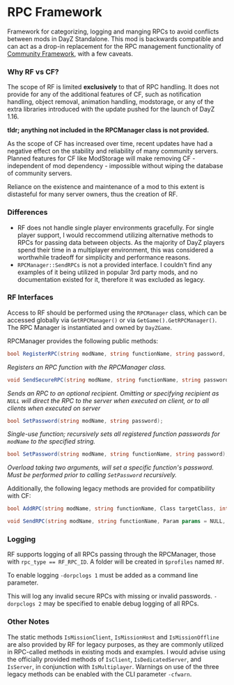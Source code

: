 # RPC Framework

Framework for categorizing, logging and manging RPCs to avoid conflicts between mods in DayZ Standalone. This mod is backwards compatible and can act as a drop-in replacement for the RPC management functionality of [Community Framework](https://github.com/Jacob-Mango/DayZ-CommunityFramework "Community Framework"), with a few caveats.

### Why RF vs CF?

The scope of RF is limited **exclusively** to that of RPC handling. It does not provide for any of the additional features of CF, such as notification handling, object removal, animation handling, modstorage, or any of the extra libraries introduced with the update pushed for the launch of DayZ 1.16.

**tldr; anything not included in the RPCManager class is not provided.**

As the scope of CF has increased over time, recent updates have had a negative effect on the stability and reliability of many community servers. Planned features for CF like ModStorage will make removing CF - independent of mod dependency - impossible without wiping the database of community servers.

Reliance on the existence and maintenance of a mod to this extent is distasteful for many server owners, thus the creation of RF.

### Differences

- RF does not handle single player environments gracefully. For single player support, I would reccommend utilizing alternative methods to RPCs for passing data between objects. As the majority of DayZ players spend their time in a multiplayer environment, this was considered a worthwhile tradeoff for simplicity and performance reasons.
- `RPCManager::SendRPCs` is not a provided interface. I couldn't find any examples of it being utilized in popular 3rd party mods, and no documentation existed for it, therefore it was excluded as legacy.

### RF Interfaces

Access to RF should be performed using the `RPCManager` class, which can be accessed globally via `GetRPCManager()` or via `GetGame().GetRPCManager()`. The RPC Manager is instantiated and owned by `DayZGame`.

RPCManager provides the following public methods:

```csharp
bool RegisterRPC(string modName, string functionName, string password, Class targetClass);
```
*Registers an RPC function with the RPCManager class.*

```csharp
void SendSecureRPC(string modName, string functionName, string password, Param params = NULL, bool guaranteed = false, PlayerIdentity recipient = NULL, Object target = NULL);
```
*Sends an RPC to an optional recipient. Omitting or specifying recipient as `NULL` will direct the RPC to the server when executed on client, or to all clients when executed on server*

```csharp
bool SetPassword(string modName, string password);
```
*Single-use function; recursively sets all registered function passwords for `modName` to the specified string.*
```csharp
bool SetPassword(string modName, string functionName, string password);
```
*Overload taking two arguments, will set a specific function's password. Must be performed prior to calling `SetPassword` recursively.*

Additionally, the following legacy methods are provided for compatibility with CF:
```csharp
bool AddRPC(string modName, string functionName, Class targetClass, int executionScope = SingleplayerExecutionType.Server, string password = "");
```
```csharp
void SendRPC(string modName, string functionName, Param params = NULL, bool guaranteed = false, PlayerIdentity recipient = NULL, Object target = NULL);
```

### Logging

RF supports logging of all RPCs passing through the RPCManager, those with `rpc_type == RF_RPC_ID`. A folder will be created in `$profiles` named `RF`.

To enable logging `-dorpclogs 1` must be added as a command line parameter. 

This will log any invalid secure RPCs with missing or invalid passwords. `-dorpclogs 2` may be specified to enable debug logging of all RPCs.

### Other Notes

The static methods `IsMissionClient`, `IsMissionHost` and `IsMissionOffline` are also provided by RF for legacy purposes, as they are commonly utilized in RPC-called methods in existing mods and examples. I would advise using the officially provided methods of `IsClient`, `IsDedicatedServer`, and `IsServer`, in conjunction with `IsMultiplayer`. Warnings on use of the three legacy methods can be enabled with the CLI parameter `-cfwarn`.